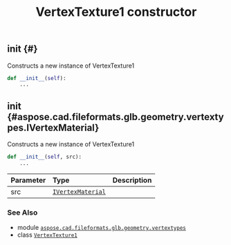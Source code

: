 ﻿---
title: VertexTexture1 constructor
second_title: Aspose.CAD for Python via .NET API References
description: 
type: docs
weight: 10
url: /python-net/aspose.cad.fileformats.glb.geometry.vertextypes/vertextexture1/__init__/
is_root: false
---

## __init__ {#}

Constructs a new instance of VertexTexture1



```python
def __init__(self):
    ...
```




## __init__ {#aspose.cad.fileformats.glb.geometry.vertextypes.IVertexMaterial}

Constructs a new instance of VertexTexture1



```python
def __init__(self, src):
    ...
```


| Parameter | Type | Description |
| :- | :- | :- |
| src | [`IVertexMaterial`](/cad/python-net/aspose.cad.fileformats.glb.geometry.vertextypes/ivertexmaterial) |  |



### See Also
* module [`aspose.cad.fileformats.glb.geometry.vertextypes`](../../)
* class [`VertexTexture1`](/cad/python-net/aspose.cad.fileformats.glb.geometry.vertextypes/vertextexture1)
